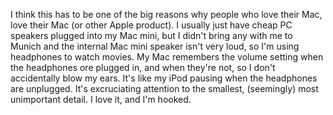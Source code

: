I think this has to be one of the big reasons why people who love their Mac, love their Mac (or other Apple product). I usually just have cheap PC speakers plugged into my Mac mini, but I didn't bring any with me to Munich and the internal Mac mini speaker isn't very loud, so I'm using headphones to watch movies. My Mac remembers the volume setting when the headphones ore plugged in, and when they're not, so I don't accidentally blow my ears. It's like my iPod pausing when the headphones are unplugged. It's excruciating attention to the smallest, (seemingly) most unimportant detail. I love it, and I'm hooked.
